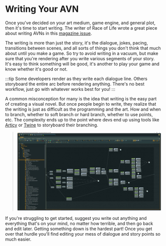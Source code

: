 # Writing Your AVN

Once you've decided on your art medium, game engine, and general plot, then it's time to start writing. The writer of Race of Life wrote a great piece about writing AVNs in this [magazine issue](https://firebasestorage.googleapis.com/v0/b/avn-web.appspot.com/o/magazines%2F2-1.pdf?alt=media&token=95a694fc-a83c-478c-9b7f-5b419fd0c10e).

The writing is more than just the story, it's the dialogue, jokes, pacing, transitions between scenes, and all sorts of things you don't think that much about until you make a game. So try to avoid writing in a vacuum, but make sure that you're rendering after you write various segments of your story. It's easy to think something will be good, it's another to play your game and know whether it's good or not.

:::tip
Some developers render as they write each dialogue line. Others storyboard the entire arc before rendering anything. There's no best workflow, just go with whatever works best for you!
:::

A common misconception for many is the idea that writing is the easy part of creating a visual novel. But once people begin to write, they realize that the writing is just as difficult as the programming and the art. How and when to branch, whether to soft branch or hard branch, whether to use points, etc. The complexity ends up to the point where devs end up using tools like [Articy](https://www.articy.com/en/) or [Twine](https://twinery.org/) to storyboard their branching.

> ![Articy from Talos Principle](images/articy-talos.png)

If you're struggling to get started, suggest you write out anything and everything that's on your mind, no matter how terrible, and then go back and edit later. Getting something down is the hardest part! Once you get over that hurdle you'll find editing your mess of dialogue and story points so much easier.
